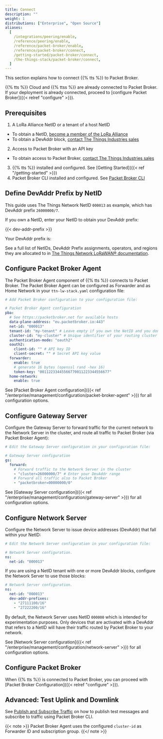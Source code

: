 ```yaml
---
title: Connect
description: ""
weight: 1
distributions: ["Enterprise", "Open Source"]
aliases:
  [
    /integrations/peering/enable,
    /reference/peering/enable,
    /reference/packet-broker/enable,
    /reference/packet-broker/connect,
    /getting-started/packet-broker/connect,
    /the-things-stack/packet-broker/connect,
  ]
---
```


This section explains how to connect {{% tts %}} to Packet Broker.

{{% tts %}} Cloud and {{% ttss %}} are already connected to Packet Broker. If your deployment is already connected, proceed to [configure Packet Broker]({{< relref "configure" >}}).

## Prerequisites

1. A LoRa Alliance NetID or a tenant of a host NetID

- To obtain a NetID, [become a member of the LoRa Alliance](https://lora-alliance.org/become-a-member)
- To obtain a DevAddr block, [contact The Things Industries sales](mailto:sales@thethingsindustries.com)

2. Access to Packet Broker with an API key

- To obtain access to Packet Broker, [contact The Things Industries sales](mailto:sales@thethingsindustries.com)

3. {{% tts %}} installed and configured. See [Getting Started]({{< ref "/getting-started" >}})
4. Packet Broker CLI installed and configured. See [Packet Broker CLI](https://github.com/packetbroker/pb)

## Define DevAddr Prefix by NetID

This guide uses The Things Network NetID `000013` as example, which has DevAddr prefix `26000000/7`.

If you own a NetID, enter your NetID to obtain your DevAddr prefix:

{{< dev-addr-prefix >}}

Your DevAddr prefix is: <code><span data-content="dev-addr-prefix"></span></code>

See a full list of NetIDs, DevAddr Prefix assignments, operators, and regions they are allocated to in [The Things Network LoRaWAN® documentation](https://www.thethingsnetwork.org/docs/lorawan/prefix-assignments/).

## Configure Packet Broker Agent

The Packet Broker Agent component of {{% tts %}} connects to Packet Broker. The Packet Broker Agent can be configured as Forwarder and as Home Network in your `ttn-lw-stack.yaml` configuration file:

```yaml
# Add Packet Broker configuration to your configuration file:

# Packet Broker Agent configuration
pba:
  # See https://packetbroker.net for available hosts
  data-plane-address: "eu.packetbroker.io:443"
  net-id: "000013"
  tenant-id: "my-tenant" # Leave empty if you own the NetID and you don't use tenants
  cluster-id: "my-cluster" # Unique identifier of your routing cluster
  authentication-mode: "oauth2"
  oauth2:
    client-id: "" # API key ID
    client-secret: "" # Secret API key value
  forwarder:
    enable: true
    # generate 16 bytes (openssl rand -hex 16)
    token-key: "00112233445566770011223344556677"
  home-network:
    enable: true
```

See [Packet Broker Agent configuration]({{< ref "/enterprise/management/configuration/packet-broker-agent" >}}) for all configuration options.

## Configure Gateway Server

Configure the Gateway Server to forward traffic for the current network to the Network Server in the cluster, and route all traffic to Packet Broker (via Packet Broker Agent):

```yaml
# Edit the Gateway Server configuration in your configuration file:

# Gateway Server configuration
gs:
  forward:
    # Forward traffic to the Network Server in the cluster
    - "cluster=26000000/7" # Enter your DevAddr range
    # Forward all traffic also to Packet Broker
    - "packetbroker=00000000/0"
```

See [Gateway Server configuration]({{< ref "/enterprise/management/configuration/gateway-server" >}}) for all configuration options.

## Configure Network Server

Configure the Network Server to issue device addresses (DevAddr) that fall within your NetID:

```yaml
# Edit the Network Server configuration in your configuration file:

# Network Server configuration.
ns:
  net-id: "000013"
```

If you are using a NetID tenant with one or more DevAddr blocks, configure the Network Server to use those blocks:

```yaml
# Network Server configuration.
ns:
  net-id: "000013"
  dev-addr-prefixes:
    - "27111100/16"
    - "27222200/16"
```

By default, the Network Server uses NetID `000000` which is intended for experimentation purposes. Only devices that are activated with a DevAddr that refers to a NetID will have their traffic routed by Packet Broker to your network.

See [Network Server configuration]({{< ref "/enterprise/management/configuration/network-server" >}}) for all configuration options.

## Configure Packet Broker

When {{% tts %}} is connected to Packet Broker, you can proceed with [Packet Broker Configuration]({{< relref "configure" >}}).

## Advanced: Test Uplink and Downlink

See [Publish and Subscribe Traffic](https://github.com/packetbroker/pb#publish-and-subscribe-traffic) on how to publish test messages and subscribe to traffic using Packet Broker CLI.

{{< note >}} Packet Broker Agent uses the configured `cluster-id` as Forwarder ID and subscription group. {{</ note >}}
